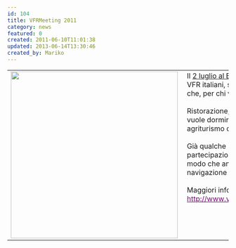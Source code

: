 ```yaml
---
id: 104
title: VFRMeeting 2011
category: news
featured: 0
created: 2011-06-10T11:01:38
updated: 2013-06-14T13:30:46
created_by: Mariko
---
```

<table border="0">
 <tbody>
  <tr>
   <td>
    <img border="0" src="http://i.imgur.com/YPOkl.png" style="float: left; padding-right: 5px;" width="380"/>
   </td>
   <td valign="top">
    Il
    <span style="text-decoration: underline;">
     2 luglio al Boglietto
    </span>
    si terrà il raduno dei piloti VFR italiani, sono previsti spettacoli ed esibizioni che, per chi vorrà fermarsi, dureranno fino a notte.
    <br/>
    <br/>
    Ristorazione, parcheggi con spazio dedicato a chi vuole dormire in tenda e convenzioni con gli agriturismo della zona;
    <em>
     tutto pronto!
     <br/>
    </em>
    <br/>
    Già qualche "Baialupense" ha annunciato la partecipazione, possiamo quindi organizzarci in modo che anche chi ha qualche dubbio per la navigazione possa unirsi al gruppo.
    <br/>
    <br/>
    Maggiori informazioni le trovate cliccando qui:
    <br/>
    <a href="http://www.vfrflight.net/index.php/board,77.0.html">
     <span style="text-decoration: underline;">
      <span style="color: #800080;">
       http://www.vfrflight.net/index.php/board,77.0.html
      </span>
     </span>
    </a>
   </td>
  </tr>
 </tbody>
</table>
